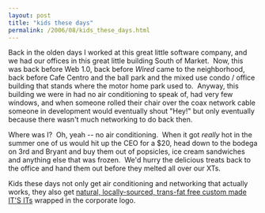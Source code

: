 ```yaml
---
layout: post
title: "kids these days"
permalink: /2006/08/kids_these_days.html
---
```


Back in the olden days I worked at this great little software company, and we had our offices in this great little building South of Market.  Now, this was back before Web 1.0, back before _Wired_ came to the neighborhood, back before Cafe Centro and the ball park and the mixed use condo / office building that stands where the motor home park used to.  Anyway, this building we were in had no air conditioning to speak of, had very few windows, and when someone rolled their chair over the coax network cable someone in development would eventually shout "Hey!" but only eventually because there wasn't much networking to do back then. 

Where was I?  Oh, yeah -- no air conditioning.  When it got _really_ hot in the summer one of us would hit up the CEO for a $20, head down to the bodega on 3rd and Bryant and buy them out of popsicles, ice cream sandwiches and anything else that was frozen.  We'd hurry the delicious treats back to the office and hand them out before they melted all over our XTs.

Kids these days not only get air conditioning and networking that actually works, they also get [natural, locally-sourced, trans-fat free custom made IT'S ITs](http://googleblog.blogspot.com/2006/08/i-scream-for-google-ice-cream.html) wrapped in the corporate logo.